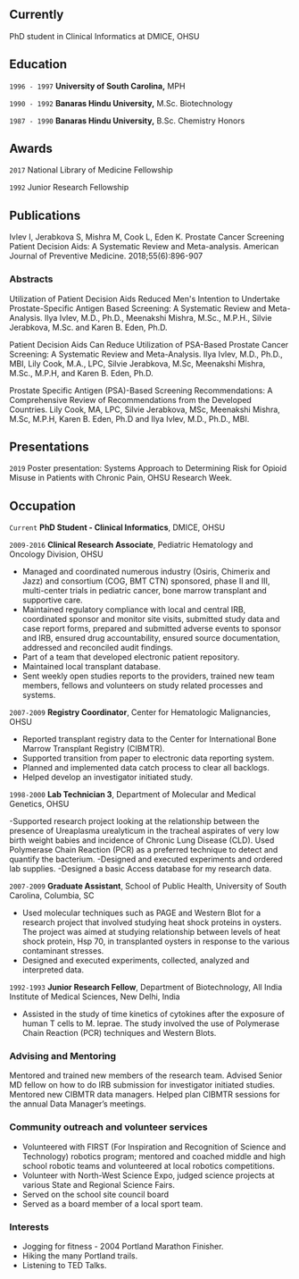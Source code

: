 ## Currently

PhD student in Clinical Informatics at DMICE, OHSU

## Education

`1996 - 1997`
__University of South Carolina,__
MPH

`1990 - 1992`
__Banaras Hindu University,__
M.Sc. Biotechnology

`1987 - 1990`
__Banaras Hindu University,__
B.Sc. Chemistry Honors

## Awards

`2017`
National Library of Medicine Fellowship

`1992`
Junior Research Fellowship 

## Publications
Ivlev I, Jerabkova S, Mishra M, Cook L, Eden K. Prostate Cancer Screening Patient Decision Aids: A Systematic Review and Meta-analysis. American Journal of Preventive Medicine. 2018;55(6):896-907
<!-- A list is also available [online](https://scholar.google.co.uk/citations?user=LTOTl0YAAAAJ) -->


### Abstracts

Utilization of Patient Decision Aids Reduced Men's Intention to Undertake Prostate-Specific Antigen Based Screening: A Systematic Review and Meta-Analysis. Ilya Ivlev, M.D., Ph.D., Meenakshi Mishra, M.Sc., M.P.H., Silvie Jerabkova, M.Sc. and Karen B. Eden, Ph.D. 

Patient Decision Aids Can Reduce Utilization of PSA-Based Prostate Cancer Screening: A Systematic Review and Meta-Analysis. Ilya Ivlev, M.D., Ph.D., MBI, Lily Cook, M.A., LPC, Silvie Jerabkova, M.Sc, Meenakshi Mishra, M.Sc., M.P.H, and Karen B. Eden, Ph.D.

Prostate Specific Antigen (PSA)-Based Screening Recommendations: A Comprehensive Review of Recommendations from the Developed Countries. Lily Cook, MA, LPC, Silvie Jerabkova, MSc, Meenakshi Mishra, M.Sc, M.P.H, Karen B. Eden, Ph.D and Ilya Ivlev, M.D., Ph.D., MBI.


## Presentations

`2019`
Poster presentation: Systems Approach to Determining Risk for Opioid Misuse in Patients with Chronic Pain, OHSU Research Week. 


## Occupation

`Current`
__PhD Student - Clinical Informatics__, DMICE, OHSU 

`2009-2016`
__Clinical Research Associate__, Pediatric Hematology and Oncology Division, OHSU                                              

- Managed and coordinated numerous industry (Osiris, Chimerix and Jazz) and consortium (COG, BMT CTN) sponsored, phase II and III, multi-center trials in pediatric cancer, bone marrow transplant and supportive care.
- Maintained regulatory compliance with local and central IRB, coordinated sponsor and monitor site visits, submitted study data and case report forms, prepared and submitted adverse events to sponsor and IRB, ensured drug accountability, ensured source documentation, addressed and reconciled audit findings.
- Part of a team that developed electronic patient repository.
- Maintained local transplant database.
- Sent weekly open studies reports to the providers, trained new team members, fellows and volunteers on study related processes and systems.

`2007-2009`
__Registry Coordinator__, Center for Hematologic Malignancies, OHSU                                                        
         
- Reported transplant registry data to the Center for International Bone Marrow Transplant Registry (CIBMTR). 
- Supported transition from paper to electronic data reporting system. 
- Planned and implemented data catch process to clear all backlogs. 
- Helped develop an investigator initiated study.

`1998-2000`
__Lab Technician 3__, Department of Molecular and Medical Genetics, OHSU   

-Supported research project looking at the relationship between the presence of Ureaplasma urealyticum in the tracheal aspirates of very low birth weight babies and incidence of Chronic Lung Disease (CLD). Used Polymerase Chain Reaction (PCR) as a preferred technique to detect and quantify the bacterium.
-Designed and executed experiments and ordered lab supplies.
-Designed a basic Access database for my research data. 

`2007-2009`
__Graduate Assistant__, School of Public Health, University of South Carolina, Columbia, SC   
				          
- Used molecular techniques such as PAGE and Western Blot for a research project that involved studying heat shock proteins in oysters. The project was aimed at studying relationship between levels of heat shock protein, Hsp 70, in transplanted oysters in response to the various contaminant stresses. 
- Designed and executed experiments, collected, analyzed and interpreted data. 

`1992-1993`
__Junior Research Fellow__, Department of Biotechnology, All India Institute of Medical Sciences, New Delhi, India

- Assisted in the study of time kinetics of cytokines after the exposure of human T cells to M. leprae. The study involved the use of Polymerase Chain Reaction (PCR) techniques and Western Blots.


### Advising and Mentoring

Mentored and trained new members of the research team.
Advised Senior MD fellow on how to do IRB submission for investigator initiated studies.
Mentored new CIBMTR data managers.
Helped plan CIBMTR sessions for the annual Data Manager’s meetings.


### Community outreach and volunteer services 

- Volunteered with FIRST (For Inspiration and Recognition of Science and Technology) robotics program; mentored and coached middle and high school robotic teams and volunteered at local robotics competitions.
- Volunteer with North-West Science Expo, judged science projects at various State and Regional Science Fairs.
- Served on the school site council board
- Served as a board member of a local sport team.


### Interests

- Jogging for fitness - 2004 Portland Marathon Finisher.
- Hiking the many Portland trails.
- Listening to TED Talks.




<!-- ### Footer

Last updated: May 2013 -->


